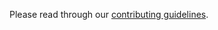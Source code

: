 
Please read through our [contributing guidelines](https://docs.google.com/document/d/1HLZjbFiB7yIlhfME9SXPp0sicPrLu72BUpwfCK-Zh-I/edit?usp=sharing).
